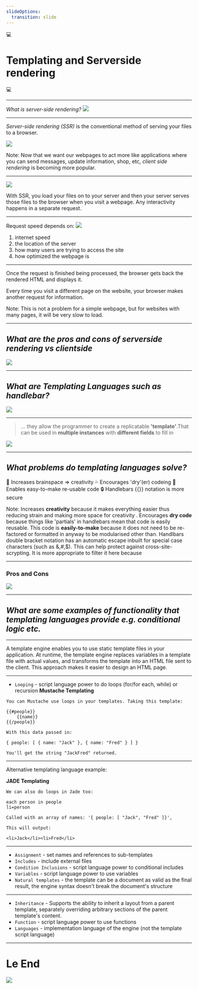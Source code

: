 ```yaml
---
slideOptions:
  transition: slide
---
```

:computer:
# Templating and Serverside rendering
:computer: 

---

<i> What is server-side rendering? </i>
![](https://media.giphy.com/media/3o6Zti8Yz88sqW1nq0/giphy.gif)

---

<i>Server-side rendering (SSR) </i>is the conventional method of serving your files to a browser. 

![](https://media.giphy.com/media/l0HlU54bbdSbJuI3m/giphy.gif)

Note: Now that we want our webpages to act more like applications where you can send messages, update information, shop, etc, <i>client side rendering</i> is becoming more popular.

---

![](https://i.imgur.com/TZajVVD.png)

With SSR, you load your files on to your server and then your server serves those files to the browser when you visit a webpage. Any interactivity happens in a separate request.

---

Request speed depends on:
![](https://media.giphy.com/media/QTvYcj77RjkQ/giphy.gif)

1. internet speed
2. the location of the server
3. how many users are trying to access the site
4. how optimized the webpage is

---

Once the request is finished being processed, the browser gets back the rendered HTML and displays it.

Every time you visit a different page on the website, your browser makes another request for information.

Note: This is not a problem for a simple webpage, but for websites with many pages, it will be very slow to load.

---

## <i> What are the pros and cons of serverside rendering vs clientside </i> 
![](https://i.imgur.com/ciM1rAY.png)

---

## <i> What are Templating Languages such as handlebar?</i> 

![](https://media.giphy.com/media/Js5iT9z6CKnC0/giphy.gif)<!-- .element: class="fragment" data-fragment-index="1" -->

---

>... they allow the programmer to create a replicatable **'template'**.That can be used in **multiple instances** with **different fields** to fill in

![](https://media.giphy.com/media/E7BTTLP53k772/giphy.gif)<!-- .element: class="fragment" data-fragment-index="1" -->

---

## <i> What problems do templating languages solve?</i>

<span>:art: Increases brainspace => creativity</span><!-- .element: class="fragment" data-fragment-index="1" -->
<span>:sweat_drops: Encourages 'dry'(er) codeing</span><!-- .element: class="fragment" data-fragment-index="2" -->
<span>:revolving_hearts: Enables easy-to-make re-usable code</span><!-- .element: class="fragment" data-fragment-index="3" -->
<span>:lock: Handlebars {{}} notation is more secure</span><!-- .element: class="fragment" data-fragment-index="4" -->

Note:
Increases **creativity** because it makes everything easier thus reducing strain and making more space for creativity .
Encourages **dry code** because things like 'partials' in handlebars mean that code is easily reusable.
This code is **easily-to-make** because it does not need to be re-factored or formatted in anyway to be modularised other than. 
Handlbars double bracket notation has an automatic escape inbuilt for special case characters (such as &,#,$). This can help protect against cross-site-scrypting. It is more appropriate to filter it here because 


---

### Pros and Cons
![](https://i.imgur.com/dmug6Hn.png)

---



## <i> What are some examples of functionality that templating languages provide e.g. conditional logic etc. </i>

---

A template engine enables you to use static template files in your application. At runtime, the template engine replaces variables in a template file with actual values, and transforms the template into an HTML file sent to the client. This approach makes it easier to design an HTML page.

---

- ```Looping``` - script language power to do loops (for/for each, while) or recursion
**Mustache Templating**
```javascript=
You can Mustache use loops in your templates. Taking this template:

{{#people}}
    {{name}}
{{/people}}

With this data passed in:

{ people: [ { name: "Jack" }, { name: "Fred" } ] }

You'll get the string "JackFred" returned.

```

---


Alternative templating language example:

**JADE Templating**
```javascript=
We can also do loops in Jade too:

each person in people
li=person

Called with an array of names: '{ people: [ "Jack", "Fred" ]}', 

This will output:

<li>Jack</li><li>Fred</li>
```

---


- ```Assignment``` - set names and references to sub-templates
- ```Includes``` - include external files
- ```Condition Inclusions``` - script language power to conditional includes
- ```Variables``` - script language power to use variables
- ```Natural templates``` - the template can be a document as valid as the final result, the engine syntax doesn't break the document's structure

---

- ```Inheritance``` - Supports the ability to inherit a layout from a parent template, separately overriding arbitrary sections of the parent template's content.
- ```Function``` - script language power to use functions
- ```Languages``` - implementation language of the engine (not the template script language)


---

# Le End

![](https://media.giphy.com/media/xT5LMEYx5AZwu4oiac/giphy.gif)


